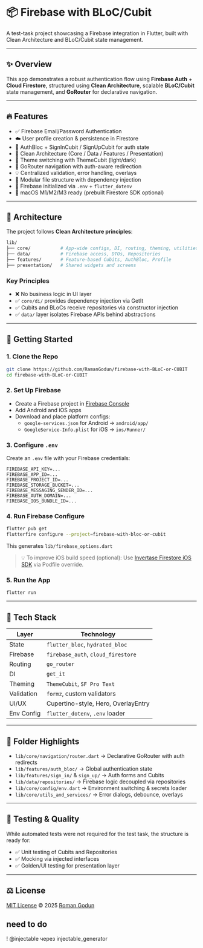 # 📦 Firebase with BLoC/Cubit

A test-task project showcasing a Firebase integration in Flutter,
built with Clean Architecture and BLoC/Cubit state management.

---

## ✨ Overview

This app demonstrates a robust authentication flow using **Firebase Auth** + **Cloud Firestore**, structured using
**Clean Architecture**, scalable **BLoC/Cubit** state management, and **GoRouter** for declarative navigation.

---

## 🔥 Features

- ✅ Firebase Email/Password Authentication
- ☁️ User profile creation & persistence in Firestore
- 🔐 AuthBloc + SignInCubit / SignUpCubit for auth state
- 🧠 Clean Architecture (Core / Data / Features / Presentation)
- 🎨 Theme switching with ThemeCubit (light/dark)
- 🧭 GoRouter navigation with auth-aware redirection
- 💡 Centralized validation, error handling, overlays
- 📁 Modular file structure with dependency injection
- 🧪 Firebase initialized via `.env` + `flutter_dotenv`
- 🧰 macOS M1/M2/M3 ready (prebuilt Firestore SDK optional)

---

## 🧠 Architecture

The project follows **Clean Architecture principles**:

```bash
lib/
├── core/           # App-wide configs, DI, routing, theming, utilities
├── data/           # Firebase access, DTOs, Repositories
├── features/       # Feature-based Cubits, AuthBloc, Profile
├── presentation/   # Shared widgets and screens
```

### Key Principles

- ❌ No business logic in UI layer
- ✅ `core/di/` provides dependency injection via GetIt
- ✅ Cubits and BLoCs receive repositories via constructor injection
- ✅ `data/` layer isolates Firebase APIs behind abstractions

---

## 🚀 Getting Started

### 1. Clone the Repo

```bash
git clone https://github.com/RamanGodun/firebase-with-BLoC-or-CUBIT
cd firebase-with-BLoC-or-CUBIT
```

### 2. Set Up Firebase

- Create a Firebase project in [Firebase Console](https://console.firebase.google.com)
- Add Android and iOS apps
- Download and place platform configs:
  - `google-services.json` for Android → `android/app/`
  - `GoogleService-Info.plist` for iOS → `ios/Runner/`

### 3. Configure `.env`

Create an `.env` file with your Firebase credentials:

```env
FIREBASE_API_KEY=...
FIREBASE_APP_ID=...
FIREBASE_PROJECT_ID=...
FIREBASE_STORAGE_BUCKET=...
FIREBASE_MESSAGING_SENDER_ID=...
FIREBASE_AUTH_DOMAIN=...
FIREBASE_IOS_BUNDLE_ID=...
```

### 4. Run Firebase Configure

```bash
flutter pub get
flutterfire configure --project=firebase-with-bloc-or-cubit
```

This generates `lib/firebase_options.dart`

> 💡 To improve iOS build speed (optional):
> Use [Invertase Firestore iOS SDK](https://github.com/invertase/firestore-ios-sdk-frameworks) via Podfile override.

### 5. Run the App

```bash
flutter run
```

---

## 🧩 Tech Stack

| Layer      | Technology                          |
| ---------- | ----------------------------------- |
| State      | `flutter_bloc`, `hydrated_bloc`     |
| Firebase   | `firebase_auth`, `cloud_firestore`  |
| Routing    | `go_router`                         |
| DI         | `get_it`                            |
| Theming    | `ThemeCubit`, `SF Pro Text`         |
| Validation | `formz`, custom validators          |
| UI/UX      | Cupertino-style, Hero, OverlayEntry |
| Env Config | `flutter_dotenv`, `.env` loader     |

---

## 📁 Folder Highlights

- `lib/core/navigation/router.dart` → Declarative GoRouter with auth redirects
- `lib/features/auth_bloc/` → Global authentication state
- `lib/features/sign_in/` & `sign_up/` → Auth forms and Cubits
- `lib/data/repositories/` → Firebase logic decoupled via repositories
- `lib/core/config/env.dart` → Environment switching & secrets loader
- `lib/core/utils_and_services/` → Error dialogs, debounce, overlays

---

## 🧪 Testing & Quality

While automated tests were not required for the test task, the structure is ready for:

- ✅ Unit testing of Cubits and Repositories
- ✅ Mocking via injected interfaces
- ✅ Golden/UI testing for presentation layer

---

## ⚖️ License

[MIT License](./LICENSE) © 2025 [Roman Godun](mailto:4l.roman.godun@gmail.com)

## need to do

! @injectable через injectable_generator
